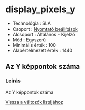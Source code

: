 # display\_pixels\_y

* Technológia : SLA
* Csoport : [Nyomtató beállítások](../../konfig/sla_parameters.md)
* Alcsoport : Általános - Kijelző
* Mód : Egyszerű
* Minimális érték :  100
* Alapértelmezett érték : 1440

## Az Y képpontok száma

### Leírás

Az Y képpontok száma

[Vissza a változók listájához](./)

